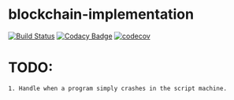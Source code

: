 # blockchain-implementation
[![Build Status](https://travis-ci.org/dachrillz/blockchain-implementation.svg?branch=master)](https://travis-ci.org/dachrillz/blockchain-implementation)
[![Codacy Badge](https://api.codacy.com/project/badge/Grade/245ba1f76ec7485f98365cfeb79cd25b)](https://www.codacy.com/app/dachrillz/blockchain-implementation?utm_source=github.com&amp;utm_medium=referral&amp;utm_content=dachrillz/blockchain-implementation&amp;utm_campaign=Badge_Grade)
[![codecov](https://codecov.io/gh/dachrillz/blockchain-implementation/branch/master/graph/badge.svg)](https://codecov.io/gh/dachrillz/blockchain-implementation)


# TODO:
    1. Handle when a program simply crashes in the script machine.
